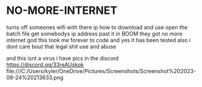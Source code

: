 # NO-MORE-INTERNET
turns off someones wifi with there ip
how to download and use open the batch file get somebodys ip address past it in BOOM they got no more internet god this took me forever to code and yes it has been tested also i dont care bout that legal shit use and abuse

and this isnt a virus i have pics in the discord https://discord.gg/33reAUskpk
file:///C:/Users/kyler/OneDrive/Pictures/Screenshots/Screenshot%202023-09-24%20213633.png
